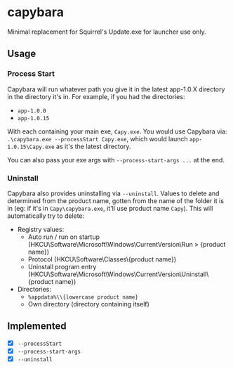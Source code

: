# capybara
Minimal replacement for Squirrel's Update.exe for launcher use only.

## Usage

### Process Start
Capybara will run whatever path you give it in the latest app-1.0.X directory in the directory it's in. For example, if you had the directories:
- `app-1.0.0`
- `app-1.0.15`

With each containing your main exe, `Capy.exe`. You would use Capybara via: `.\capybara.exe --processStart Capy.exe`, which would launch `app-1.0.15\Capy.exe` as it's the latest directory.

You can also pass your exe args with `--process-start-args ...` at the end.

### Uninstall
Capybara also provides uninstalling via `--uninstall`. Values to delete and determined from the product name, gotten from the name of the folder it is in (eg: if it's in `Capy\capybara.exe`, it'll use product name `Capy`). This will automatically try to delete:
- Registry values:
  - Auto run / run on startup (HKCU\Software\Microsoft\Windows\CurrentVersion\Run > {product name})
  - Protocol (HKCU\Software\Classes\\{product name})
  - Uninstall program entry (HKCU\Software\Microsoft\Windows\CurrentVersion\Uninstall\\{product name})
- Directories:
  - `%appdata%\\{lowercase product name}`
  - Own directory (directory containing itself)


## Implemented

- [X] `--processStart`
- [X] `--process-start-args`
- [X] `--uninstall`